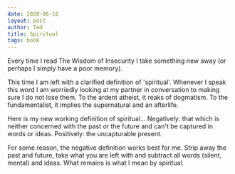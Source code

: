 ```yaml
---
date: 2020-06-16
layout: post
author: Ted
title: Spiritual
tags: book
---
```

Every time I read The Wisdom of Insecurity I take something new away (or perhaps I simply have a poor memory).

This time I am left with a clarified definition of 'spiritual'. Whenever I speak this word I am worriedly looking at my partner in conversation to making sure I do not lose them. To the ardent atheist, it reaks of dogmatism. To the fundamentalist, it implies the supernatural and an afterlife.

Here is my new working definition of spiritual... Negatively: that which is neither concerned with the past or the future and can't be captured in words or ideas. Positively: the uncapturable present.

For some reason, the negative definition works best for me. Strip away the past and future, take what you are left with and subtract all words (silent, mental) and ideas. What remains is what I mean by spiritual. 
